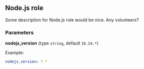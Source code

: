## Node.js role

Some description for Node.js role would be nice. Any volunteers?

### Parameters

**nodejs_version** (type `string`, default `10.14.*`)

Example:
```yaml
nodejs_version: 7.*
```